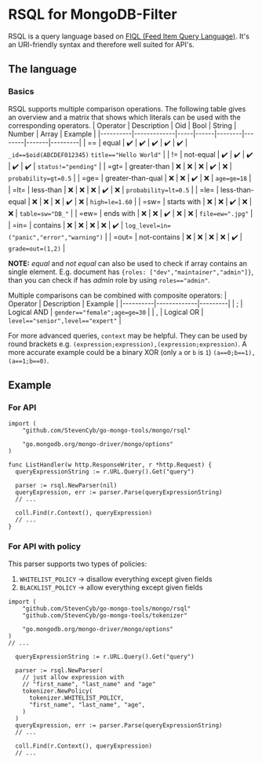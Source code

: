 # RSQL for MongoDB-Filter

RSQL is a query language based on [FIQL (Feed Item Query Language)](https://datatracker.ietf.org/doc/html/draft-nottingham-atompub-fiql-00).
It's an URI-friendly syntax and therefore well suited for API's.

## The language

### Basics

RSQL supports multiple comparison operations.
The following table gives an overview and a matrix that shows which literals can be used with the corresponding operators.
| Operator | Description | Oid | Bool | String | Number | Array | Example |
|----------|-------------|-----|------|--------|--------|-------|---------|
| == | equal | ✔️ | ✔️ | ✔️ | ✔️ | ✔️ | `_id==$oid(ABCDEF012345)` `title=="Hello World"` |
| != | not-equal | ✔️ | ✔️ | ✔️ | ✔️ | ✔️ | `status!="pending"` |
| =gt= | greater-than | ❌ | ❌ | ❌ | ✔️ | ❌ | `probability=gt=0.5` |
| =ge= | greater-than-qual | ❌ | ❌ | ✔️ | ❌ | `age=ge=18` |
| =lt= | less-than | ❌ | ❌ | ❌ | ✔️ | ❌ | `probability=lt=0.5` |
| =le= | less-than-equal | ❌ | ❌ | ❌ | ✔️ | ❌ | `high=le=1.60` |
| =sw= | starts with | ❌ | ❌ | ✔️ | ❌ | ❌ | `table=sw="DB_"` |
| =ew= | ends with | ❌ | ❌ | ✔️ | ❌ | ❌ | `file=ew=".jpg"` |
| =in= | contains | ❌ | ❌ | ❌ | ❌ | ✔️ | `log_level=in=("panic","error","warning")` |
| =out= | not-contains | ❌ | ❌ | ❌ | ❌ | ✔️ | `grade=out=(1,2)` |

**NOTE:** _equal_ and _not equal_ can also be used to check if array contains an single element.
E.g. document has `{roles: ["dev","maintainer","admin"]}`, than you can check if has _admin_ role by using `roles=="admin"`.

Multiple comparisons can be combined with composite operators:
| Operator | Description | Example |
|----------|-------------|---------|
| ; | Logical AND | `gender=="female";age=ge=30` |
| , | Logical OR | `level=="senior",level=="expert"` |

For more advanced queries, `context` may be helpful.
They can be used by round brackets e.g. `(expression;expression),(expression;expression)`.
A more accurate example could be a binary XOR (only `a` or `b` is `1`) `(a==0;b==1),(a==1;b==0)`.

## Example

### For API

```golang
import (
	"github.com/StevenCyb/go-mongo-tools/mongo/rsql"

	"go.mongodb.org/mongo-driver/mongo/options"
)

func ListHandler(w http.ResponseWriter, r *http.Request) {
  queryExpressionString := r.URL.Query().Get("query")

  parser := rsql.NewParser(nil)
  queryExpression, err := parser.Parse(queryExpressionString)
  // ...

  coll.Find(r.Context(), queryExpression)
  // ...
}
```

### For API with policy

This parser supports two types of policies:

1. `WHITELIST_POLICY` -> disallow everything except given fields
2. `BLACKLIST_POLICY` -> allow everything except given fields

```golang
import (
	"github.com/StevenCyb/go-mongo-tools/mongo/rsql"
	"github.com/StevenCyb/go-mongo-tools/tokenizer"

	"go.mongodb.org/mongo-driver/mongo/options"
)
// ...

  queryExpressionString := r.URL.Query().Get("query")

  parser := rsql.NewParser(
    // just allow expression with
    // "first_name", "last_name" and "age"
    tokenizer.NewPolicy(
      tokenizer.WHITELIST_POLICY,
      "first_name", "last_name", "age",
    )
  )
  queryExpression, err := parser.Parse(queryExpressionString)
  // ...

  coll.Find(r.Context(), queryExpression)
  // ...
```
